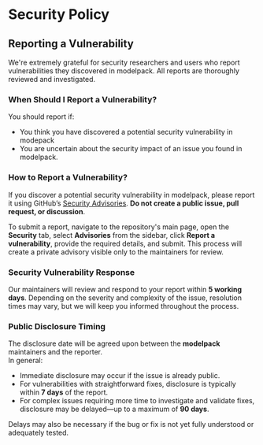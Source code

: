 # Security Policy

## Reporting a Vulnerability

We're extremely grateful for security researchers and users who report vulnerabilities they discovered in modelpack.
All reports are thoroughly reviewed and investigated.

### When Should I Report a Vulnerability?

You should report if:

- You think you have discovered a potential security vulnerability in modepack
- You are uncertain about the security impact of an issue you found in modelpack.

### How to Report a Vulnerability?

If you discover a potential security vulnerability in modelpack, please report it using GitHub’s [Security Advisories](https://github.com/modelpack/model-spec/security).
**Do not create a public issue, pull request, or discussion**.

To submit a report, navigate to the repository's main page, open the **Security** tab, select **Advisories** from the sidebar,
click **Report a vulnerability**, provide the required details, and submit.
This process will create a private advisory visible only to the maintainers for review.

### Security Vulnerability Response

Our maintainers will review and respond to your report within **5 working days**. Depending on the severity and complexity of the issue, resolution times may vary, but we will keep you informed throughout the process.

### Public Disclosure Timing

The disclosure date will be agreed upon between the **modelpack** maintainers and the reporter.  
In general:

- Immediate disclosure may occur if the issue is already public.  
- For vulnerabilities with straightforward fixes, disclosure is typically within **7 days** of the report.  
- For complex issues requiring more time to investigate and validate fixes, disclosure may be delayed—up to a maximum of **90 days**.  

Delays may also be necessary if the bug or fix is not yet fully understood or adequately tested.
